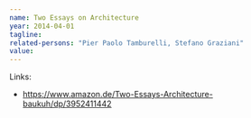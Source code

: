 ```yaml
---
name: Two Essays on Architecture
year: 2014-04-01
tagline:
related-persons: "Pier Paolo Tamburelli, Stefano Graziani"
value:
---
```


Links:
* <https://www.amazon.de/Two-Essays-Architecture-baukuh/dp/3952411442>

